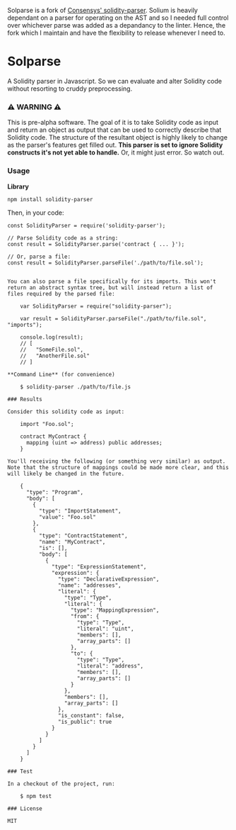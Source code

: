 Solparse is a fork of [Consensys' solidity-parser](https://github.com/ConsenSys/solidity-parser). Solium is heavily dependant on a parser for operating on the AST and so I needed full control over whichever parse was added as a depandancy to the linter. Hence, the fork which I maintain and have the flexibility to release whenever I need to.

# Solparse

A Solidity parser in Javascript. So we can evaluate and alter Solidity code without resorting to cruddy preprocessing.  

### ⚠️ WARNING ⚠️

This is pre-alpha software. The goal of it is to take Solidity code as input and return an object as output that can be used to correctly describe that Solidity code. The structure of the resultant object is highly likely to change as the parser's features get filled out. **This parser is set to ignore Solidity constructs it's not yet able to handle.** Or, it might just error. So watch out.

### Usage

**Library**

    npm install solidity-parser

Then, in your code:

    const SolidityParser = require('solidity-parser');

    // Parse Solidity code as a string:
    const result = SolidityParser.parse('contract { ... }');

    // Or, parse a file:
    const result = SolidityParser.parseFile('./path/to/file.sol');
```

You can also parse a file specifically for its imports. This won't return an abstract syntax tree, but will instead return a list of files required by the parsed file:

    var SolidityParser = require("solidity-parser");

    var result = SolidityParser.parseFile("./path/to/file.sol", "imports");

    console.log(result);
    // [
    //   "SomeFile.sol",
    //   "AnotherFile.sol"
    // ]

**Command Line** (for convenience)

    $ solidity-parser ./path/to/file.js

### Results

Consider this solidity code as input:

    import "Foo.sol";

    contract MyContract {
      mapping (uint => address) public addresses;
    }

You'll receiving the following (or something very similar) as output. Note that the structure of mappings could be made more clear, and this will likely be changed in the future.

    {
      "type": "Program",
      "body": [
        {
          "type": "ImportStatement",
          "value": "Foo.sol"
        },
        {
          "type": "ContractStatement",
          "name": "MyContract",
          "is": [],
          "body": [
            {
              "type": "ExpressionStatement",
              "expression": {
                "type": "DeclarativeExpression",
                "name": "addresses",
                "literal": {
                  "type": "Type",
                  "literal": {
                    "type": "MappingExpression",
                    "from": {
                      "type": "Type",
                      "literal": "uint",
                      "members": [],
                      "array_parts": []
                    },
                    "to": {
                      "type": "Type",
                      "literal": "address",
                      "members": [],
                      "array_parts": []
                    }
                  },
                  "members": [],
                  "array_parts": []
                },
                "is_constant": false,
                "is_public": true
              }
            }
          ]
        }
      ]
    }

### Test

In a checkout of the project, run:

    $ npm test

### License

MIT

